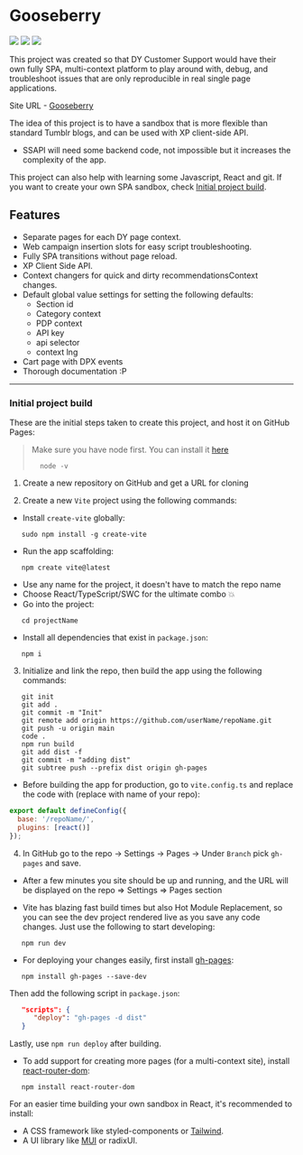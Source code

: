 # Gooseberry

![](https://img.shields.io/badge/-vite-9499FF?logo=vite&logoColor=white) ![](https://img.shields.io/badge/-React-61DAFB?logo=react&logoColor=white) ![](https://img.shields.io/badge/-TypeScript-235A97?logo=typescript&logoColor=white)

This project was created so that DY Customer Support would have their own fully SPA, multi-context platform to play around with, debug, and troubleshoot issues that are only reproducible in real single page applications.

Site URL - [Gooseberry](https://ronny011-dy.github.io/gooseberry/)

The idea of this project is to have a sandbox that is more flexible than standard Tumblr blogs, and can be used with XP client-side API.

- SSAPI will need some backend code, not impossible but it increases the complexity of the app.

This project can also help with learning some Javascript, React and git.
If you want to create your own SPA sandbox, check [Initial project build](#initial-project-build).

## Features

- Separate pages for each DY page context.
- Web campaign insertion slots for easy script troubleshooting.
- Fully SPA transitions without page reload.
- XP Client Side API.
- Context changers for quick and dirty recommendationsContext changes.
- Default global value settings for setting the following defaults:
  - Section id
  - Category context
  - PDP context
  - API key
  - api selector
  - context lng
- Cart page with DPX events
- Thorough documentation :P

---

### Initial project build

These are the initial steps taken to create this project, and host it on GitHub Pages:

> Make sure you have node first. You can install it [here](https://nodejs.org/en)
>
> ```console
>   node -v
> ```

1. Create a new repository on GitHub and get a URL for cloning

2. Create a new `Vite` project using the following commands:

- Install `create-vite` globally:

```console
   sudo npm install -g create-vite
```

- Run the app scaffolding:

```console
   npm create vite@latest
```

- Use any name for the project, it doesn't have to match the repo name
- Choose React/TypeScript/SWC for the ultimate combo 💥
- Go into the project:

```console
   cd projectName
```

- Install all dependencies that exist in `package.json`:

```console
   npm i
```

3. Initialize and link the repo, then build the app using the following commands:

```console
   git init
   git add .
   git commit -m "Init"
   git remote add origin https://github.com/userName/repoName.git
   git push -u origin main
   code .
   npm run build
   git add dist -f
   git commit -m "adding dist"
   git subtree push --prefix dist origin gh-pages
```

- Before building the app for production, go to `vite.config.ts` and replace the code with (replace with name of your repo):

```js
export default defineConfig({
  base: '/repoName/',
  plugins: [react()]
});
```

4. In GitHub go to the repo -> Settings -> Pages -> Under `Branch` pick `gh-pages` and save.

- After a few minutes you site should be up and running, and the URL will be displayed on the repo => Settings => Pages section

- Vite has blazing fast build times but also Hot Module Replacement, so you can see the dev project rendered live as you save any code changes. Just use the following to start developing:

```console
   npm run dev
```

- For deploying your changes easily, first install [gh-pages](https://www.npmjs.com/package/gh-pages):

```console
   npm install gh-pages --save-dev
```

Then add the following script in `package.json`:

```json
   "scripts": {
      "deploy": "gh-pages -d dist"
   }
```

Lastly, use `npm run deploy` after building.

- To add support for creating more pages (for a multi-context site), install [react-router-dom](https://reactrouter.com/en/main):

```console
   npm install react-router-dom
```

For an easier time building your own sandbox in React, it's recommended to install:

- A CSS framework like styled-components or [Tailwind](https://tailwindcss.com/).
- A UI library like [MUI](https://mui.com/) or radixUI.
